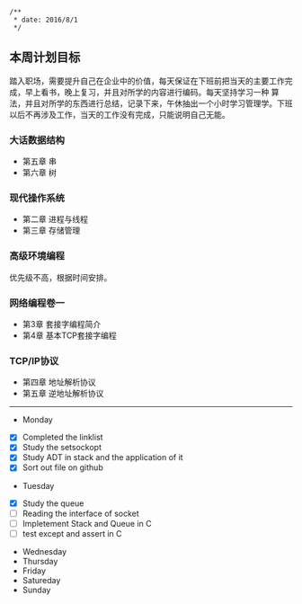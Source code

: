 ```
/**
 * date: 2016/8/1
 */
```
 
## 本周计划目标

踏入职场，需要提升自己在企业中的价值，每天保证在下班前把当天的主要工作完成，早上看书，晚上复习，并且对所学的内容进行编码。每天坚持学习一种
算法，并且对所学的东西进行总结，记录下来，午休抽出一个小时学习管理学。下班以后不再涉及工作，当天的工作没有完成，只能说明自己无能。

### 大话数据结构

+ 第五章 串
+ 第六章 树

### 现代操作系统

 + 第二章 进程与线程
 + 第三章 存储管理

### 高级环境编程

优先级不高，根据时间安排。

### 网络编程卷一

 + 第3章 套接字编程简介
 + 第4章 基本TCP套接字编程

### TCP/IP协议

 + 第四章 地址解析协议
 + 第五章 逆地址解析协议

***

+ Monday

- [x] Completed the linklist
- [x] Study the setsockopt
- [x] Study ADT in stack and the application of it
- [x] Sort out file on github

+ Tuesday

- [x] Study the queue
- [ ] Reading the interface of socket
- [ ] Impletement Stack and Queue in C
- [ ] test except and assert in C

+ Wednesday
+ Thursday
+ Friday
+ Satureday
+ Sunday
